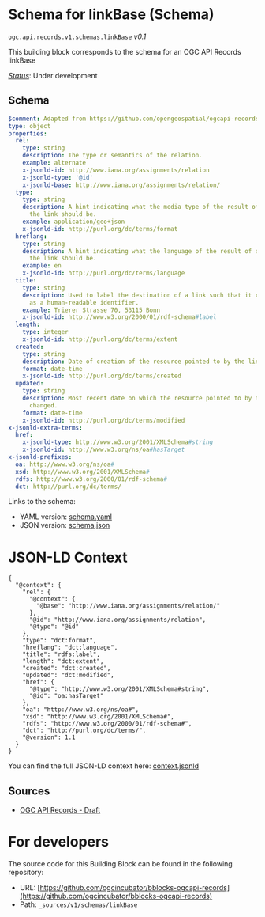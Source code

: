 
# Schema for linkBase (Schema)

`ogc.api.records.v1.schemas.linkBase` *v0.1*

This building block corresponds to the schema for an OGC API Records linkBase

[*Status*](http://www.opengis.net/def/status): Under development

## Schema

```yaml
$comment: Adapted from https://github.com/opengeospatial/ogcapi-records/raw/master/core/openapi/schemas/linkBase.yaml
type: object
properties:
  rel:
    type: string
    description: The type or semantics of the relation.
    example: alternate
    x-jsonld-id: http://www.iana.org/assignments/relation
    x-jsonld-type: '@id'
    x-jsonld-base: http://www.iana.org/assignments/relation/
  type:
    type: string
    description: A hint indicating what the media type of the result of dereferencing
      the link should be.
    example: application/geo+json
    x-jsonld-id: http://purl.org/dc/terms/format
  hreflang:
    type: string
    description: A hint indicating what the language of the result of dereferencing
      the link should be.
    example: en
    x-jsonld-id: http://purl.org/dc/terms/language
  title:
    type: string
    description: Used to label the destination of a link such that it can be used
      as a human-readable identifier.
    example: Trierer Strasse 70, 53115 Bonn
    x-jsonld-id: http://www.w3.org/2000/01/rdf-schema#label
  length:
    type: integer
    x-jsonld-id: http://purl.org/dc/terms/extent
  created:
    type: string
    description: Date of creation of the resource pointed to by the link.
    format: date-time
    x-jsonld-id: http://purl.org/dc/terms/created
  updated:
    type: string
    description: Most recent date on which the resource pointed to by the link was
      changed.
    format: date-time
    x-jsonld-id: http://purl.org/dc/terms/modified
x-jsonld-extra-terms:
  href:
    x-jsonld-type: http://www.w3.org/2001/XMLSchema#string
    x-jsonld-id: http://www.w3.org/ns/oa#hasTarget
x-jsonld-prefixes:
  oa: http://www.w3.org/ns/oa#
  xsd: http://www.w3.org/2001/XMLSchema#
  rdfs: http://www.w3.org/2000/01/rdf-schema#
  dct: http://purl.org/dc/terms/

```

Links to the schema:

* YAML version: [schema.yaml](https://ogcincubator.github.io/bblocks-ogcapi-records/build/annotated/api/records/v1/schemas/linkBase/schema.json)
* JSON version: [schema.json](https://ogcincubator.github.io/bblocks-ogcapi-records/build/annotated/api/records/v1/schemas/linkBase/schema.yaml)


# JSON-LD Context

```jsonld
{
  "@context": {
    "rel": {
      "@context": {
        "@base": "http://www.iana.org/assignments/relation/"
      },
      "@id": "http://www.iana.org/assignments/relation",
      "@type": "@id"
    },
    "type": "dct:format",
    "hreflang": "dct:language",
    "title": "rdfs:label",
    "length": "dct:extent",
    "created": "dct:created",
    "updated": "dct:modified",
    "href": {
      "@type": "http://www.w3.org/2001/XMLSchema#string",
      "@id": "oa:hasTarget"
    },
    "oa": "http://www.w3.org/ns/oa#",
    "xsd": "http://www.w3.org/2001/XMLSchema#",
    "rdfs": "http://www.w3.org/2000/01/rdf-schema#",
    "dct": "http://purl.org/dc/terms/",
    "@version": 1.1
  }
}
```

You can find the full JSON-LD context here:
[context.jsonld](https://ogcincubator.github.io/bblocks-ogcapi-records/build/annotated/api/records/v1/schemas/linkBase/context.jsonld)

## Sources

* [OGC API Records - Draft](https://docs.ogc.org/DRAFTS/20-004.html)

# For developers

The source code for this Building Block can be found in the following repository:

* URL: [https://github.com/ogcincubator/bblocks-ogcapi-records](https://github.com/ogcincubator/bblocks-ogcapi-records)
* Path: `_sources/v1/schemas/linkBase`

